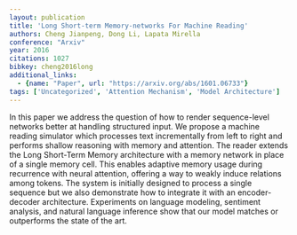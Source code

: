 ```yaml
---
layout: publication
title: 'Long Short-term Memory-networks For Machine Reading'
authors: Cheng Jianpeng, Dong Li, Lapata Mirella
conference: "Arxiv"
year: 2016
citations: 1027
bibkey: cheng2016long
additional_links:
  - {name: "Paper", url: "https://arxiv.org/abs/1601.06733"}
tags: ['Uncategorized', 'Attention Mechanism', 'Model Architecture']
---
```

In this paper we address the question of how to render sequence-level
networks better at handling structured input. We propose a machine reading
simulator which processes text incrementally from left to right and performs
shallow reasoning with memory and attention. The reader extends the Long
Short-Term Memory architecture with a memory network in place of a single
memory cell. This enables adaptive memory usage during recurrence with neural
attention, offering a way to weakly induce relations among tokens. The system
is initially designed to process a single sequence but we also demonstrate how
to integrate it with an encoder-decoder architecture. Experiments on language
modeling, sentiment analysis, and natural language inference show that our
model matches or outperforms the state of the art.
